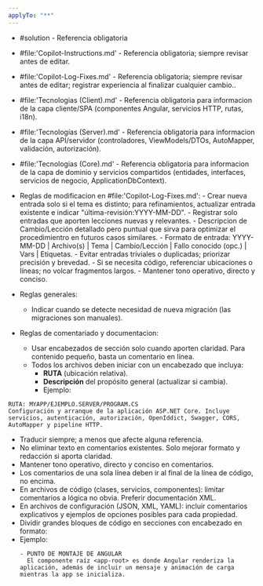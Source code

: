 ```yaml
---
applyTo: "**"
---
```


- #solution - Referencia obligatoria
- #file:'Copilot-Instructions.md' - Referencia obligatoria; siempre revisar antes de editar.
- #file:'Copilot-Log-Fixes.md' - Referencia obligatoria; siempre revisar antes de editar; registrar experiencia al finalizar cualquier cambio..
- #file:'Tecnologias (Client).md' - Referencia obligatoria para informacion de la capa cliente/SPA (componentes Angular, servicios HTTP, rutas, i18n).
- #file:'Tecnologías (Server).md' - Referencia obligatoria para informacion de la capa API/servidor (controladores, ViewModels/DTOs, AutoMapper, validación, autorización).
- #file:'Tecnologias (Core).md' - Referencia obligatoria para informacion de la capa de dominio y servicios compartidos (entidades, interfaces, servicios de negocio, ApplicationDbContext).

- Reglas de modificacion en #file:'Copilot-Log-Fixes.md': 
        - Crear nueva entrada solo si el tema es distinto; para refinamientos, actualizar entrada existente e indicar "última-revisión:YYYY-MM-DD".
        - Registrar solo entradas que aporten lecciones nuevas y relevantes.
        - Descripcion de  Cambio/Lección detallado pero puntual que sirva para optimizar el procedimientro en futuros casos similares.
        - Formato de entrada: YYYY-MM-DD | Archivo(s) | Tema | Cambio/Lección | Fallo conocido (opc.) | Vars | Etiquetas.
        - Evitar entradas triviales o duplicadas; priorizar precisión y brevedad. 
        - Si se necesita código, referenciar ubicaciones o líneas; no volcar fragmentos largos.
        - Mantener tono operativo, directo y conciso.

- Reglas generales:
    - Indicar cuando se detecte necesidad de nueva migración (las migraciones son manuales).

- Reglas de comentariado y documentacion:
    - Usar encabezados de sección solo cuando aporten claridad. Para contenido pequeño, basta un comentario en línea. 
    - Todos los archivos deben iniciar con un encabezado que incluya:
        - **RUTA** (ubicación relativa).
        - **Descripción** del propósito general (actualizar si cambia).
        - Ejemplo:
```
RUTA: MYAPP/EJEMPLO.SERVER/PROGRAM.CS
Configuración y arranque de la aplicación ASP.NET Core. Incluye servicios, autenticación, autorización, OpenIddict, Swagger, CORS, AutoMapper y pipeline HTTP.
```
- Traducir siempre; a menos que afecte alguna referencia.
- No eliminar texto en comentarios existentes. Solo mejorar formato y redacción si aporta claridad.
- Mantener tono operativo, directo y conciso en comentarios.
- Los comentarios de una sola línea deben ir al final de la línea de código, no encima.
- En archivos de código (clases, servicios, componentes): limitar comentarios a lógica no obvia. Preferir documentación XML.
- En archivos de configuración (JSON, XML, YAML): incluir comentarios explicativos y ejemplos de opciones posibles para cada propiedad.
- Dividir grandes bloques de código en secciones con encabezado en formato:
- Ejemplo:
  ```
  - PUNTO DE MONTAJE DE ANGULAR
    El componente raíz <app-root> es donde Angular renderiza la aplicación, además de incluir un mensaje y animación de carga mientras la app se inicializa.
  ```
